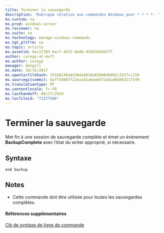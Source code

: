 ```yaml
---
title: Terminer la sauvegarde
description: 'Rubrique relative aux commandes Windows pour * * * *- '
ms.custom: na
ms.prod: windows-server
ms.reviewer: na
ms.suite: na
ms.technology: manage-windows-commands
ms.tgt_pltfrm: na
ms.topic: article
ms.assetid: 8ac1f283-6ecf-4523-8e96-95d435dd4f7f
author: coreyp-at-msft
ms.author: coreyp
manager: dongill
ms.date: 10/16/2017
ms.openlocfilehash: 331b8249a4d30da883da830d6db802c3327cc25b
ms.sourcegitcommit: 6aff3d88ff22ea141a6ea6572a5ad8dd6321f199
ms.translationtype: MT
ms.contentlocale: fr-FR
ms.lasthandoff: 09/27/2019
ms.locfileid: "71377586"
---
```

# <a name="end-backup"></a>Terminer la sauvegarde




Met fin à une session de sauvegarde complète et émet un événement **BackupComplete** avec l’état du writer approprié, si nécessaire.

## <a name="syntax"></a>Syntaxe

```
end backup
```

## <a name="remarks"></a>Notes

-   Cette commande doit être utilisée pour toutes les sauvegardes complètes.

#### <a name="additional-references"></a>Références supplémentaires

[Clé de syntaxe de ligne de commande](command-line-syntax-key.md)